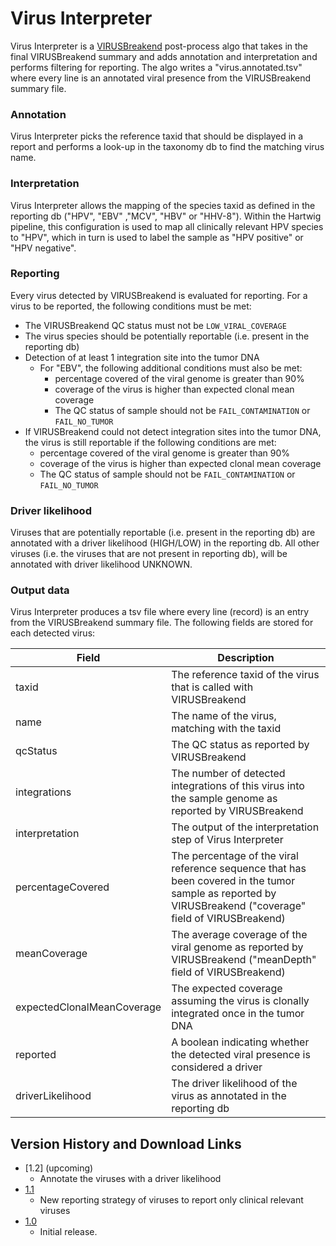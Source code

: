 # Virus Interpreter

Virus Interpreter is a [VIRUSBreakend](https://pubmed.ncbi.nlm.nih.gov/33973999) post-process algo that takes in the final VIRUSBreakend
summary and adds annotation and interpretation and performs filtering for reporting. The algo writes a "virus.annotated.tsv" where every line is an
annotated viral presence from the VIRUSBreakend summary file.

### Annotation

Virus Interpreter picks the reference taxid that should be displayed in a report and performs a look-up in the taxonomy db to find the matching virus name.

### Interpretation

Virus Interpreter allows the mapping of the species taxid as defined in the reporting db ("HPV", "EBV" ,"MCV", "HBV" or "HHV-8"). 
Within the Hartwig pipeline, this configuration is used to map all clinically relevant HPV species to "HPV", 
which in turn is used to label the sample as "HPV positive" or "HPV negative".

### Reporting

Every virus detected by VIRUSBreakend is evaluated for reporting. For a virus to be reported, the following conditions must be met:
 - The VIRUSBreakend QC status must not be `LOW_VIRAL_COVERAGE`
 - The virus species should be potentially reportable (i.e. present in the reporting db)
 - Detection of at least 1 integration site into the tumor DNA
   - For "EBV", the following additional conditions must also be met:
     - percentage covered of the viral genome is greater than 90%
     - coverage of the virus is higher than expected clonal mean coverage
     - The QC status of sample should not be `FAIL_CONTAMINATION` or `FAIL_NO_TUMOR`
 - If VIRUSBreakend could not detect integration sites into the tumor DNA, the virus is still reportable if the following conditions are met:
   - percentage covered of the viral genome is greater than 90% 
   - coverage of the virus is higher than expected clonal mean coverage 
   - The QC status of sample should not be `FAIL_CONTAMINATION` or `FAIL_NO_TUMOR`

### Driver likelihood

Viruses that are potentially reportable (i.e. present in the reporting db) are annotated with a driver 
likelihood (HIGH/LOW) in the reporting db. All other viruses (i.e. the viruses that are not present in reporting db), 
will be annotated with driver likelihood UNKNOWN.

### Output data

Virus Interpreter produces a tsv file where every line (record) is an entry from the VIRUSBreakend summary file. 
The following fields are stored for each detected virus:

Field | Description 
---|---
taxid | The reference taxid of the virus that is called with VIRUSBreakend
name | The name of the virus, matching with the taxid
qcStatus | The QC status as reported by VIRUSBreakend
integrations | The number of detected integrations of this virus into the sample genome as reported by VIRUSBreakend
interpretation | The output of the interpretation step of Virus Interpreter
percentageCovered | The percentage of the viral reference sequence that has been covered in the tumor sample as reported by VIRUSBreakend ("coverage" field of VIRUSBreakend)
meanCoverage | The average coverage of the viral genome as reported by VIRUSBreakend  ("meanDepth" field of VIRUSBreakend)
expectedClonalMeanCoverage | The expected coverage assuming the virus is clonally integrated once in the tumor DNA 
reported | A boolean indicating whether the detected viral presence is considered a driver
driverLikelihood | The driver likelihood of the virus as annotated in the reporting db 

 ## Version History and Download Links
 - [1.2] (upcoming)
   - Annotate the viruses with a driver likelihood 
 - [1.1](https://github.com/hartwigmedical/hmftools/releases/tag/virus-interpreter-v1.1)
   - New reporting strategy of viruses to report only clinical relevant viruses
 - [1.0](https://github.com/hartwigmedical/hmftools/releases/tag/virus-interpreter-v1.0)
   - Initial release. 